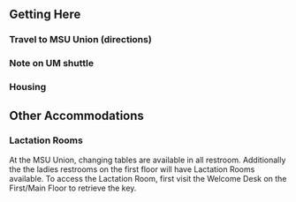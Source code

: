 ## Getting Here
### Travel to MSU Union (directions)

### Note on UM shuttle

### Housing  

## Other Accommodations
### Lactation Rooms  
At the MSU Union, changing tables are available in all restroom. Additionally the the ladies restrooms on the first floor will have Lactation Rooms available. To access the Lactation Room, first visit the Welcome Desk on the First/Main Floor to retrieve the key.  
